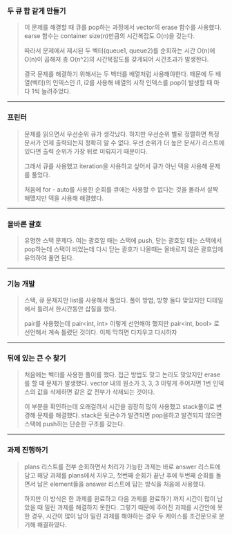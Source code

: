 ### 두 큐 합 같게 만들기

> 이 문제를 해결할 때 큐를 pop하는 과정에서 vector의 erase 함수를 사용했다.
> earse 함수는 container size(n)만큼의 시간복잡도 O(n)을 갖는다.
>
> 따라서 문제에서 제시된 두 벡터(queue1, queue2)를 순회하는 시간 O(n)에 O(n)이 곱해져 총 O(n^2)의 시간복잡도를 갖게되어 시간초과가 발생한다.
>
> 결국 문제를 해결하기 위해서는 두 벡터를 배열처럼 사용해야한다. 때문에 두 배열(벡터)의 인덱스인 i1, i2를 사용해 배열의 시작 인덱스를 pop이 발생할 때 마다 1씩 늘려주었다.

---

### 프린터

> 문제를 읽으면서 우선순위 큐가 생각났다. 하지만 우선순위 별로 정렬하면 특정 문서가 언제 출력되는지 정확히 알 수 없다. 우선 순위가 더 높은 문서가 리스트에 있다면 출력 순위가 가장 뒤로 미뤄지기 때문이다.
>
> 그래서 큐를 사용했고 iteration을 사용하고 싶어서 큐가 아닌 덱을 사용해 문제를 풀었다.
>
> 처음에 for - auto를 사용한 순회를 큐에는 사용할 수 없다는 것을 몰라서 살짝 해맸지만 덱을 사용해 해결했다.

---

### 올바른 괄호

> 유명한 스택 문제다. 여는 괄호일 때는 스택에 push, 닫는 괄호일 때는 스택에서 pop하는데 스택이 비었는데 다시 닫는 괄호가 나올때는 올바르지 않은 괄호임에 유의하여 풀면 된다.

---

### 기능 개발

> 스택, 큐 문제지만 list를 사용해서 풀었다. 풀이 방법, 방향 둘다 맞았지만 디테일에서 틀려서 한시간동안 삽질을 했다. 
>
> pair를 사용했는데 pair<int, int> 이렇게 선언해야 했지만 pair<int, bool> 로 선언해서 계속 틀렸던 것이다. 이제 막히면 다지우고 다시하자

---

### 뒤에 있는 큰 수 찾기

> 처음에는 벡터를 사용한 풀이를 했다. 접근 방법도 맞고 논리도 맞았지만 erase를 할 때 문제가 발생했다. vector 내의 원소가 3, 3, 3 이렇게 주어지면 1번 인덱스의 값을 삭제하면 같은 값 전부가 삭제되는 것이다.
>
> 이 부분을 확인하는데 오래걸려서 시간을 굉장히 많이 사용했고 stack풀이로 변경해 문제를 해결했다. stack은 뒷큰수가 발견되면 pop을하고 발견되지 않으면 스택에 push하는 단순한 구조를 갖는다.

---

### 과제 진행하기

> plans 리스트를 전부 순회하면서 처리가 가능한 과제는 바로 answer 리스트에 담고 해당 과제를 plans에서 지우고, 첫번째 순회가 끝난 후에 두번째 순회를 돌면서 남은 element들을 answer 리스트에 담는 방식을 처음에 사용했다.
>
> 하지만 이 방식은 한 과제를 완료하고 다음 과제를 완료하기 까지 시간이 많이 남았을 때 밀린 과제를 해결하지 못한다. 그렇기 때문에 주어진 과제를 시간안에 못한 경우, 시간이 많이 남아 밀린 과제를 해야하는 경우 두 케이스를 조건문으로 분기해 해결하였다.